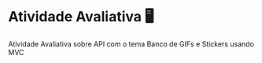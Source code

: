 # Atividade Avaliativa 🖥️
 Atividade Avaliativa sobre API com o tema Banco de GIFs e Stickers usando MVC